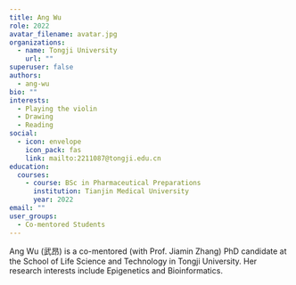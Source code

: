 ```yaml
---
title: Ang Wu
role: 2022
avatar_filename: avatar.jpg
organizations:
  - name: Tongji University
    url: ""
superuser: false
authors:
  - ang-wu
bio: ""
interests:
  - Playing the violin
  - Drawing
  - Reading
social:
  - icon: envelope
    icon_pack: fas
    link: mailto:2211087@tongji.edu.cn
education:
  courses:
    - course: BSc in Pharmaceutical Preparations
      institution: Tianjin Medical University
      year: 2022
email: ""
user_groups:
  - Co-mentored Students
---
```

Ang Wu (武昂) is a co-mentored (with Prof. Jiamin Zhang) PhD candidate at the School of Life Science and Technology in Tongji University. Her research interests include Epigenetics and Bioinformatics.
